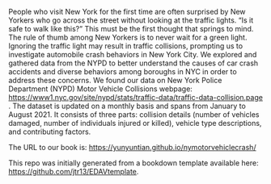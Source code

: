 People who visit New York for the first time are often surprised by New Yorkers who go across the street without looking at the traffic lights. “Is it safe to walk like this?” This must be the first thought that springs to mind. The rule of thumb among New Yorkers is to never wait for a green light. Ignoring the traffic light may result in traffic collisions, prompting us to investigate automobile crash behaviors in New York City. We explored and gathered data from the NYPD to better understand the causes of car crash accidents and diverse behaviors among boroughs in NYC in order to address these concerns.
We found our data on New York Police Department (NYPD) Motor Vehicle Collisions webpage:  https://www1.nyc.gov/site/nypd/stats/traffic-data/traffic-data-collision.page . The dataset is updated on a monthly basis and spans from January to August 2021. It consists of three parts: collision details (number of vehicles damaged, number of individuals injured or killed), vehicle type descriptions, and contributing factors.

The URL to our book is: https://yunyuntian.github.io/nymotorvehiclecrash/


This repo was initially generated from a bookdown template available here: https://github.com/jtr13/EDAVtemplate.


